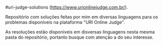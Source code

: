 #uri-judge-solutions (https://www.urionlinejudge.com.br/).

Repositório com soluções feitas por mim em diversas linguagens para os problemas disponíveis na plataforma "URI Online Judge".

As resoluções estão disponíveis em disversas linguagens nesta mesma pasta do repositório, portanto busque com atenção a do seu interesse.
